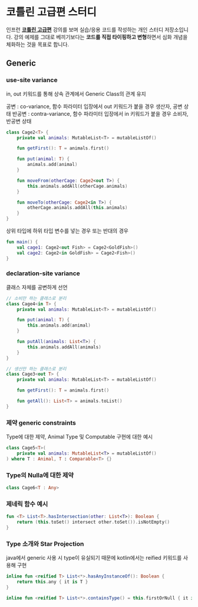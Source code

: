 # 코틀린 고급편 스터디

인프런 **[코틀린 고급편](https://www.inflearn.com/course/%EC%BD%94%ED%8B%80%EB%A6%B0-%EA%B3%A0%EA%B8%89%ED%8E%B8/dashboard)** 강의를 보며 실습/응용 코드를 작성하는 개인 스터디 저장소입니다.
강의 예제를 그대로 베끼기보다는 **코드를 직접 타이핑하고 변형**하면서 심화 개념을 체화하는 것을 목표로 합니다.

## Generic
### use-site variance
in, out 키워드를 통해 상속 관계에서 Generic Class의 관계 유지

공변 : co-variance, 함수 파라미터 입장에서 out 키워드가 붙을 경우 생산자, 공변 상태
반공변 : contra-variance, 함수 파라미터 입장에서 in 키워드가 붙을 경우 소비자, 반공변 상태

```kotlin
class Cage2<T> {
    private val animals: MutableList<T> = mutableListOf()

    fun getFirst(): T = animals.first()

    fun put(animal: T) {
        animals.add(animal)
    }

    fun moveFrom(otherCage: Cage2<out T>) {
        this.animals.addAll(otherCage.animals)
    }

    fun moveTo(otherCage: Cage2<in T>) {
        otherCage.animals.addAll(this.animals)
    }
}
```

상위 타입에 하위 타입 변수를 넣는 경우 또는 반대의 경우
```kotlin
fun main() {
    val cage1: Cage2<out Fish> = Cage2<GoldFish>()
    val cage2: Cage2<in GoldFish> = Cage2<Fish>()
}
```

### declaration-site variance
클래스 자체를 공변하게 선언
```kotlin
// 소비만 하는 클래스로 분리
class Cage4<in T> {
    private val animals: MutableList<T> = mutableListOf()

    fun put(animal: T) {
        this.animals.add(animal)
    }

    fun putAll(animals: List<T>) {
        this.animals.addAll(animals)
    }
}

// 생산만 하는 클래스로 분리
class Cage3<out T> {
    private val animals: MutableList<T> = mutableListOf()

    fun getFirst(): T = animals.first()

    fun getAll(): List<T> = animals.toList()
}
```

### 제약 generic constraints
Type에 대한 제약, Animal Type 및 Computable 구현에 대한 예시
```kotlin
class Cage5<T>(
    private val animals: MutableList<T> = mutableListOf()
) where T : Animal, T : Comparable<T> {}
```

### Type의 Nulla에 대한 제약
```kotlin
class Cage6<T : Any>
```

### 제네릭 함수 예시
```kotlin
fun <T> List<T>.hasIntersection(other: List<T>): Boolean {
    return (this.toSet() intersect other.toSet()).isNotEmpty()
}
```

### Type 소개와 Star Projection
java에서 generic 사용 시 type이 유실되기 때문에 kotlin에서는 reified 키워드를 사용해 구현
```kotlin
inline fun <reified T> List<*>.hasAnyInstanceOf(): Boolean {
    return this.any { it is T }
}

inline fun <reified T> List<*>.containsType() = this.firstOrNull { it is T } != null
```